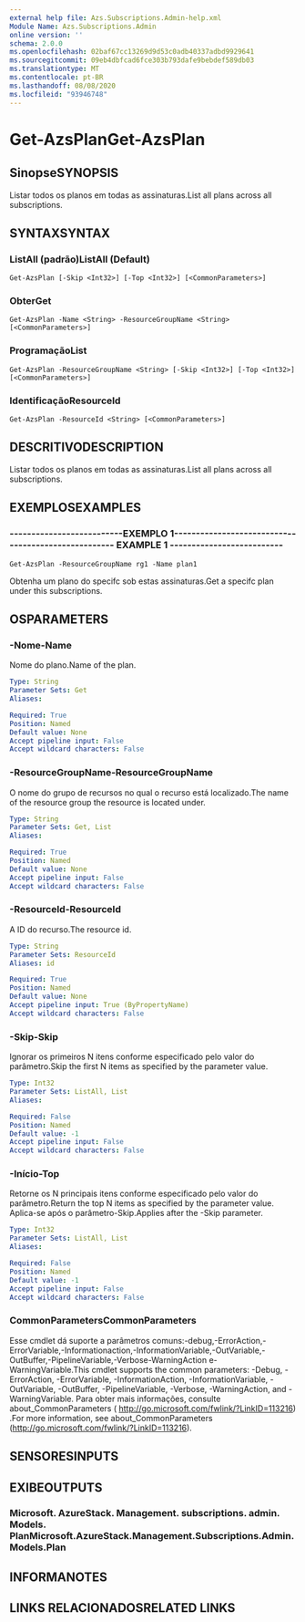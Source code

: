 ```yaml
---
external help file: Azs.Subscriptions.Admin-help.xml
Module Name: Azs.Subscriptions.Admin
online version: ''
schema: 2.0.0
ms.openlocfilehash: 02baf67cc13269d9d53c0adb40337adbd9929641
ms.sourcegitcommit: 09eb4dbfcad6fce303b793dafe9bebdef589db03
ms.translationtype: MT
ms.contentlocale: pt-BR
ms.lasthandoff: 08/08/2020
ms.locfileid: "93946748"
---
```

# <span data-ttu-id="6940a-101">Get-AzsPlan</span><span class="sxs-lookup"><span data-stu-id="6940a-101">Get-AzsPlan</span></span>

## <span data-ttu-id="6940a-102">Sinopse</span><span class="sxs-lookup"><span data-stu-id="6940a-102">SYNOPSIS</span></span>
<span data-ttu-id="6940a-103">Listar todos os planos em todas as assinaturas.</span><span class="sxs-lookup"><span data-stu-id="6940a-103">List all plans across all subscriptions.</span></span>

## <span data-ttu-id="6940a-104">SYNTAX</span><span class="sxs-lookup"><span data-stu-id="6940a-104">SYNTAX</span></span>

### <span data-ttu-id="6940a-105">ListAll (padrão)</span><span class="sxs-lookup"><span data-stu-id="6940a-105">ListAll (Default)</span></span>
```
Get-AzsPlan [-Skip <Int32>] [-Top <Int32>] [<CommonParameters>]
```

### <span data-ttu-id="6940a-106">Obter</span><span class="sxs-lookup"><span data-stu-id="6940a-106">Get</span></span>
```
Get-AzsPlan -Name <String> -ResourceGroupName <String> [<CommonParameters>]
```

### <span data-ttu-id="6940a-107">Programação</span><span class="sxs-lookup"><span data-stu-id="6940a-107">List</span></span>
```
Get-AzsPlan -ResourceGroupName <String> [-Skip <Int32>] [-Top <Int32>] [<CommonParameters>]
```

### <span data-ttu-id="6940a-108">Identificação</span><span class="sxs-lookup"><span data-stu-id="6940a-108">ResourceId</span></span>
```
Get-AzsPlan -ResourceId <String> [<CommonParameters>]
```

## <span data-ttu-id="6940a-109">DESCRITIVO</span><span class="sxs-lookup"><span data-stu-id="6940a-109">DESCRIPTION</span></span>
<span data-ttu-id="6940a-110">Listar todos os planos em todas as assinaturas.</span><span class="sxs-lookup"><span data-stu-id="6940a-110">List all plans across all subscriptions.</span></span>

## <span data-ttu-id="6940a-111">EXEMPLOS</span><span class="sxs-lookup"><span data-stu-id="6940a-111">EXAMPLES</span></span>

### <span data-ttu-id="6940a-112">--------------------------EXEMPLO 1--------------------------</span><span class="sxs-lookup"><span data-stu-id="6940a-112">-------------------------- EXAMPLE 1 --------------------------</span></span>
```
Get-AzsPlan -ResourceGroupName rg1 -Name plan1
```

<span data-ttu-id="6940a-113">Obtenha um plano do specifc sob estas assinaturas.</span><span class="sxs-lookup"><span data-stu-id="6940a-113">Get a specifc plan under this subscriptions.</span></span>

## <span data-ttu-id="6940a-114">OS</span><span class="sxs-lookup"><span data-stu-id="6940a-114">PARAMETERS</span></span>

### <span data-ttu-id="6940a-115">-Nome</span><span class="sxs-lookup"><span data-stu-id="6940a-115">-Name</span></span>
<span data-ttu-id="6940a-116">Nome do plano.</span><span class="sxs-lookup"><span data-stu-id="6940a-116">Name of the plan.</span></span>

```yaml
Type: String
Parameter Sets: Get
Aliases: 

Required: True
Position: Named
Default value: None
Accept pipeline input: False
Accept wildcard characters: False
```

### <span data-ttu-id="6940a-117">-ResourceGroupName</span><span class="sxs-lookup"><span data-stu-id="6940a-117">-ResourceGroupName</span></span>
<span data-ttu-id="6940a-118">O nome do grupo de recursos no qual o recurso está localizado.</span><span class="sxs-lookup"><span data-stu-id="6940a-118">The name of the resource group the resource is located under.</span></span>

```yaml
Type: String
Parameter Sets: Get, List
Aliases: 

Required: True
Position: Named
Default value: None
Accept pipeline input: False
Accept wildcard characters: False
```

### <span data-ttu-id="6940a-119">-ResourceId</span><span class="sxs-lookup"><span data-stu-id="6940a-119">-ResourceId</span></span>
<span data-ttu-id="6940a-120">A ID do recurso.</span><span class="sxs-lookup"><span data-stu-id="6940a-120">The resource id.</span></span>

```yaml
Type: String
Parameter Sets: ResourceId
Aliases: id

Required: True
Position: Named
Default value: None
Accept pipeline input: True (ByPropertyName)
Accept wildcard characters: False
```

### <span data-ttu-id="6940a-121">-Skip</span><span class="sxs-lookup"><span data-stu-id="6940a-121">-Skip</span></span>
<span data-ttu-id="6940a-122">Ignorar os primeiros N itens conforme especificado pelo valor do parâmetro.</span><span class="sxs-lookup"><span data-stu-id="6940a-122">Skip the first N items as specified by the parameter value.</span></span>

```yaml
Type: Int32
Parameter Sets: ListAll, List
Aliases: 

Required: False
Position: Named
Default value: -1
Accept pipeline input: False
Accept wildcard characters: False
```

### <span data-ttu-id="6940a-123">-Início</span><span class="sxs-lookup"><span data-stu-id="6940a-123">-Top</span></span>
<span data-ttu-id="6940a-124">Retorne os N principais itens conforme especificado pelo valor do parâmetro.</span><span class="sxs-lookup"><span data-stu-id="6940a-124">Return the top N items as specified by the parameter value.</span></span>
<span data-ttu-id="6940a-125">Aplica-se após o parâmetro-Skip.</span><span class="sxs-lookup"><span data-stu-id="6940a-125">Applies after the -Skip parameter.</span></span>

```yaml
Type: Int32
Parameter Sets: ListAll, List
Aliases: 

Required: False
Position: Named
Default value: -1
Accept pipeline input: False
Accept wildcard characters: False
```

### <span data-ttu-id="6940a-126">CommonParameters</span><span class="sxs-lookup"><span data-stu-id="6940a-126">CommonParameters</span></span>
<span data-ttu-id="6940a-127">Esse cmdlet dá suporte a parâmetros comuns:-debug,-ErrorAction,-ErrorVariable,-Informationaction,-InformationVariable,-OutVariable,-OutBuffer,-PipelineVariable,-Verbose-WarningAction e-WarningVariable.</span><span class="sxs-lookup"><span data-stu-id="6940a-127">This cmdlet supports the common parameters: -Debug, -ErrorAction, -ErrorVariable, -InformationAction, -InformationVariable, -OutVariable, -OutBuffer, -PipelineVariable, -Verbose, -WarningAction, and -WarningVariable.</span></span> <span data-ttu-id="6940a-128">Para obter mais informações, consulte about_CommonParameters ( http://go.microsoft.com/fwlink/?LinkID=113216) .</span><span class="sxs-lookup"><span data-stu-id="6940a-128">For more information, see about_CommonParameters (http://go.microsoft.com/fwlink/?LinkID=113216).</span></span>

## <span data-ttu-id="6940a-129">SENSORES</span><span class="sxs-lookup"><span data-stu-id="6940a-129">INPUTS</span></span>

## <span data-ttu-id="6940a-130">EXIBE</span><span class="sxs-lookup"><span data-stu-id="6940a-130">OUTPUTS</span></span>

### <span data-ttu-id="6940a-131">Microsoft. AzureStack. Management. subscriptions. admin. Models. Plan</span><span class="sxs-lookup"><span data-stu-id="6940a-131">Microsoft.AzureStack.Management.Subscriptions.Admin.Models.Plan</span></span>

## <span data-ttu-id="6940a-132">INFORMA</span><span class="sxs-lookup"><span data-stu-id="6940a-132">NOTES</span></span>

## <span data-ttu-id="6940a-133">LINKS RELACIONADOS</span><span class="sxs-lookup"><span data-stu-id="6940a-133">RELATED LINKS</span></span>

